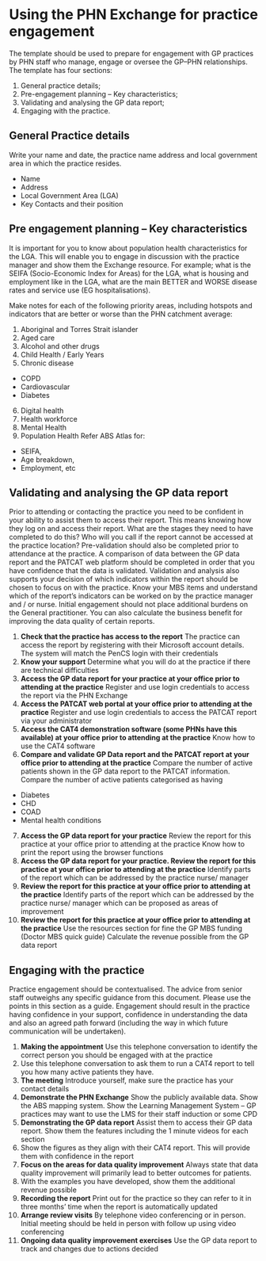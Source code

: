 # Using the PHN Exchange for practice engagement

The template should be used to prepare for engagement with GP practices by PHN staff who manage, engage or oversee the GP–PHN relationships.
The template has four sections: 
1.	General practice details;
2.	Pre-engagement planning – Key characteristics;
3.	Validating and analysing the GP data report;
4.	Engaging with the practice.

## General Practice details
Write your name and date, the practice name address and local government area in which the practice resides.
- Name
- Address
- Local Government Area (LGA)
- Key Contacts and their position

## Pre engagement planning – Key characteristics
It is important for you to know about population health characteristics for the LGA. This will enable you to engage in discussion with the practice manager and show them the Exchange resource.
 For example; what is the SEIFA (Socio-Economic Index for Areas) for the LGA, what is housing and employment like in the LGA, what are the main BETTER and WORSE disease rates and service use (EG hospitalisations).

Make notes for each of the following priority areas, including hotspots and indicators that are better or worse than the PHN catchment average:
1. Aboriginal and Torres Strait islander
2. Aged care
3. Alcohol and other drugs
4. Child Health / Early Years
5. Chronic disease
- COPD
- Cardiovascular
- Diabetes
6. Digital health
7. Health workforce
8. Mental Health
9. Population Health
Refer ABS Atlas for:
- SEIFA, 
- Age breakdown,
- Employment, etc

## Validating and analysing the GP data report
Prior to attending or contacting the practice you need to be confident in your ability to assist them to access their report. This means knowing how they log on and access their report. What are the stages they need to have completed to do this? Who will you call if the report cannot be accessed at the practice location? 
Pre-validation should also be completed prior to attendance at the practice. A comparison of data between the GP data report and the PATCAT web platform should be completed in order that you have confidence that the data is validated.
Validation and analysis also supports your decision of which indicators within the report should be chosen to focus on with the practice. Know your MBS items and understand which of the report’s indicators can be worked on by the practice manager and / or nurse. Initial engagement should not place additional burdens on the General practitioner. You can also calculate the business benefit for improving the data quality of certain reports.
1. **Check that the practice has access to the report** The practice can access the report by registering with their Microsoft account details. The system will match the PenCS login with their credentials
2. **Know your support** Determine what you will do at the practice if there are technical difficulties
3. **Access the GP data report for your practice at your office prior to attending at the practice** Register and use login credentials to access the report via the PHN Exchange
4. **Access the PATCAT web portal at your office prior to attending at the practice** Register and use login credentials to access the PATCAT report via your administrator
5. **Access the CAT4 demonstration software (some PHNs have this available) at your office prior to attending at the practice** Know how to use the CAT4 software
6. **Compare and validate GP Data report and the PATCAT report at your office prior to attending at the practice** Compare the number of active patients shown in the GP data report to the PATCAT information. Compare the number of active patients categorised as having 
- Diabetes
- CHD
- COAD
- Mental health conditions
7. **Access the GP data report for your practice**
Review the report for this practice at your office prior to attending at the practice	Know how to print the report using the browser functions
8. **Access the GP data report for your practice. Review the report for this practice at your office prior to attending at the practice**
	Identify parts of the report which can be addressed by the practice nurse/ manager
9. **Review the report for this practice at your office prior to attending at the practice**
	Identify parts of the report which can be addressed by the practice nurse/ manager which can be proposed as areas of improvement
10. **Review the report for this practice at your office prior to attending at the practice**
	Use the resources section for fine the GP MBS funding  (Doctor MBS quick guide)
Calculate the revenue possible from the GP data report



## Engaging with the practice
Practice engagement should be contextualised. The advice from senior staff outweighs any specific guidance from this document. Please use the points in this section as a guide. Engagement should result in the practice having confidence in your support, confidence in understanding the data and also an agreed path forward (including the way in which future communication will be undertaken).
1. **Making the appointment** Use this telephone conversation to identify the correct person you should be engaged with at the practice
2. Use this telephone conversation to ask them to run a CAT4 report to tell you how many active patients they have.
3. **The meeting** Introduce yourself, make sure the practice has your contact details
4. **Demonstrate the PHN Exchange** Show the publicly available data. Show the ABS mapping system. Show the Learning Management System – GP practices may want to use the LMS for their staff induction or some CPD
5. **Demonstrating the GP data report** Assist them to access their GP data report. Show them the features including the 1 minute videos for each section
6. Show the figures as they align with their CAT4 report. 
This will provide them with confidence in the report
7. **Focus on the areas for data quality improvement** Always state that data quality improvement will primarily lead to better outcomes for patients.
8. With the examples you have developed, show them the additional revenue possible
9. **Recording the report**	Print out for the practice so they can refer to it in three months’ time when the report is automatically updated
10. **Arrange review visits** By telephone video conferencing or in person. Initial meeting should be held in person with follow up using video conferencing
11. **Ongoing data quality improvement exercises**	Use the GP data report to track and changes due to actions decided
